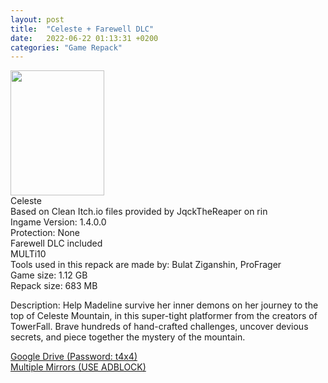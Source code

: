 ```yaml
---
layout: post
title:  "Celeste + Farewell DLC"
date:   2022-06-22 01:13:31 +0200
categories: "Game Repack"
---
```

<img src="https://images.igdb.com/igdb/image/upload/t_cover_big/co3byy.png"
      width="150"
     height="200" /> <br>
Celeste <br>
Based on Clean Itch.io files provided by JqckTheReaper on rin <br>
Ingame Version: 1.4.0.0<br>
Protection: None<br>
Farewell DLC included<br>
MULTi10<br>
Tools used in this repack are made by: Bulat Ziganshin, ProFrager <br>
Game size: 1.12 GB<br>
Repack size: 683 MB<br>

Description:
Help Madeline survive her inner demons on her journey to the top of Celeste Mountain, in this super-tight platformer from the creators of TowerFall. Brave hundreds of hand-crafted challenges, uncover devious secrets, and piece together the mystery of the mountain.
<br>

<a href="https://0a0bin.klowdee.host/?14b7cb3c8f2a1e41#5wASwTQnrBFgwuCcXQCZjUMAukG7TTNsEFWXb2cW62z7">Google Drive (Password: t4x4)</a> <br>
<a href="https://multiup.org/e39e40374758330bf31cb3f970ac2802">Multiple Mirrors (USE ADBLOCK)</a>
